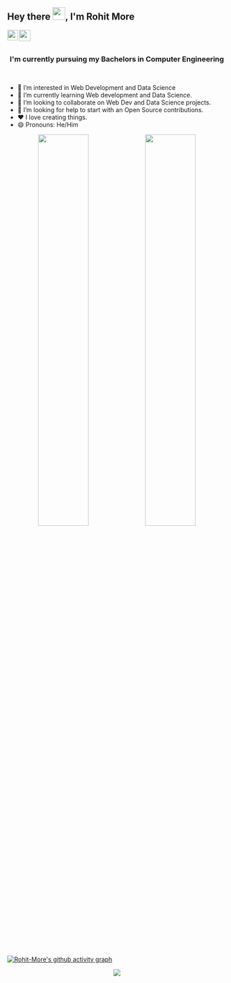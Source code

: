 ## Hey there <img src="https://github.com/TheDudeThatCode/TheDudeThatCode/blob/master/Assets/Hi.gif" width="29px">, I'm Rohit More

<a href="https://www.linkedin.com/in/the-rohit-more/">
  <img align="left" width="24px" src="https://cdn.jsdelivr.net/npm/simple-icons@v3/icons/linkedin.svg"  />
</a>
<a href="mailto:rohitmore197@gmail.com">
  <img align="left" width="26px" src="https://cdn.jsdelivr.net/npm/simple-icons@v3/icons/gmail.svg" />
</a>

<br/>
<br/>
<h3 align="center">I'm currently pursuing my Bachelors in Computer Engineering</h3>
<br/>
<!--<p align="center">
<img src='' />
</p>-->

- 🔭 I’m interested in Web Development and Data Science
- 🌱 I’m currently learning Web development and Data Science.
- 👯 I’m looking to collaborate on Web Dev and Data Science projects.
- 🤔 I’m looking for help to start with an Open Source contributions.
- ❤️ I love creating things.
- 😄 Pronouns: He/Him
<!--

## 🔧 Languages & Tools
<p align="centre"> 
<a href="https://www.cprogramming.com/" target="_blank"> <img src="https://raw.githubusercontent.com/devicons/devicon/master/icons/c/c-original.svg" alt="c" width="40" height="40"/> </a> 
<a href="https://www.w3schools.com/cpp/" target="_blank"> <img src="https://raw.githubusercontent.com/devicons/devicon/master/icons/cplusplus/cplusplus-original.svg" alt="cplusplus" width="40" height="40"/> </a> 
<a href="https://www.python.org" target="_blank"> <img src="https://raw.githubusercontent.com/devicons/devicon/master/icons/python/python-original.svg" alt="python" width="40" height="40"/> </a> 
<a href="https://www.w3.org/html/" target="_blank"> <img src="https://raw.githubusercontent.com/devicons/devicon/master/icons/html5/html5-original-wordmark.svg" alt="html5" width="40" height="40"/> </a> 
<a href="https://www.w3schools.com/css/" target="_blank"> <img src="https://raw.githubusercontent.com/devicons/devicon/master/icons/css3/css3-original-wordmark.svg" alt="css3" width="40" height="40"/> </a>
<a href="https://developer.mozilla.org/en-US/docs/Web/JavaScript" target="_blank"> <img src="https://raw.githubusercontent.com/devicons/devicon/master/icons/javascript/javascript-original.svg" alt="javascript" width="40" height="40"/> </a> 
<a href="https://getbootstrap.com" target="_blank"> <img src="https://raw.githubusercontent.com/devicons/devicon/master/icons/bootstrap/bootstrap-plain-wordmark.svg" alt="bootstrap" width="40" height="40"/> </a> 
<a href="https://git-scm.com/" target="_blank"> <img src="https://www.vectorlogo.zone/logos/git-scm/git-scm-icon.svg" alt="git" width="40" height="40"/> </a> 


## &#x1f4c8; GitHub Stats
<!--
[![Rohit-More's github streak](https://github-readme-streak-stats.herokuapp.com/?user=Rohit-More&theme=blue-green)](https://github.com/Rohit-More/github-readme-streak-stats)

![Rohit-More's GitHub stats](https://github-readme-stats.vercel.app/api?username=Rohit-More&show_icons=true&theme=chartreuse-dark)-->

<p align="center">
  <img width="48%" src="https://github-readme-stats.vercel.app/api?username=Rohit-More&show_icons=true&theme=chartreuse-dark" />
  <img width="48%" src="https://github-readme-streak-stats.herokuapp.com/?user=Rohit-More&theme=blue-green" />
</p>

[![Rohit-More's github activity graph](https://activity-graph.herokuapp.com/graph?username=Rohit-More&theme=react-dark)](https://github.com/Rohit-More)

<p align="center">
  <img src="https://github-readme-stats.vercel.app/api/top-langs/?username=Rohit-More&theme=tokyonight" align="center" />
</p>
